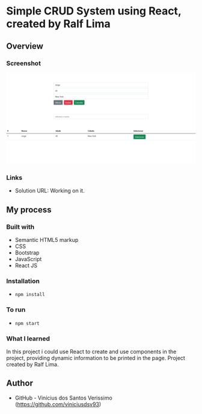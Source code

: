 # Simple CRUD System using React, created by Ralf Lima

## Overview

### Screenshot

![](./screenshot.png)

### Links

-   Solution URL: Working on it.

## My process

### Built with

-   Semantic HTML5 markup
-   CSS
-   Bootstrap
-   JavaScript
-   React JS

### Installation

-   `npm install`

### To run

-   `npm start`

### What I learned

In this project i could use React to create and use components in the project, providing dynamic information to be printed in the page. Project created by Ralf Lima.

## Author

-   GitHub - Vinícius dos Santos Verissimo (https://github.com/viniciusdsv93)
